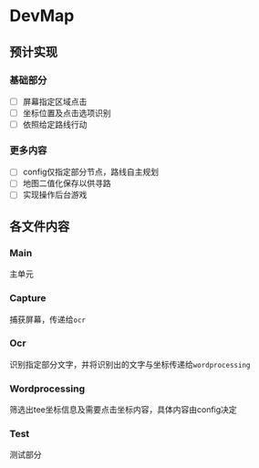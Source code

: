 # DevMap

## 预计实现

### 基础部分

- [ ] 屏幕指定区域点击
- [ ] 坐标位置及点击选项识别
- [ ] 依照给定路线行动

### 更多内容

- [ ] config仅指定部分节点，路线自主规划
- [ ] 地图二值化保存以供寻路
- [ ] 实现操作后台游戏

## 各文件内容

### Main

主单元

### Capture

捕获屏幕，传递给`ocr`

### Ocr

识别指定部分文字，并将识别出的文字与坐标传递给`wordprocessing`

### Wordprocessing

筛选出tee坐标信息及需要点击坐标内容，具体内容由config决定

### Test

测试部分